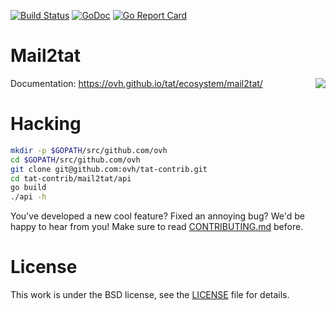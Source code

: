 [![Build Status](https://travis-ci.org/ovh/tat-contrib/mail2tat.svg?branch=master)](https://travis-ci.org/ovh/tat-contrib/mail2tat)
[![GoDoc](https://godoc.org/github.com/ovh/tat-contrib/mail2tat?status.svg)](https://godoc.org/github.com/ovh/tat-contrib/mail2tat)
[![Go Report Card](https://goreportcard.com/badge/ovh/tat-contrib/mail2tat)](https://goreportcard.com/report/ovh/tat-contrib/mail2tat)

# Mail2tat

<img align="right" src="https://raw.githubusercontent.com/ovh/tat/master/tat.png">

Documentation: https://ovh.github.io/tat/ecosystem/mail2tat/

# Hacking

```bash
mkdir -p $GOPATH/src/github.com/ovh
cd $GOPATH/src/github.com/ovh
git clone git@github.com:ovh/tat-contrib.git
cd tat-contrib/mail2tat/api
go build
./api -h
```

You've developed a new cool feature? Fixed an annoying bug? We'd be happy
to hear from you! Make sure to read [CONTRIBUTING.md](./CONTRIBUTING.md) before.

# License

This work is under the BSD license, see the [LICENSE](LICENSE) file for details.
